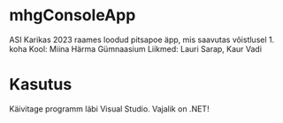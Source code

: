 # mhgConsoleApp
ASI Karikas 2023 raames loodud pitsapoe äpp, mis saavutas võistlusel 1. koha
Kool: Miina Härma Gümnaasium
Liikmed: Lauri Sarap, Kaur Vadi

# Kasutus
Käivitage programm läbi Visual Studio. Vajalik on .NET!
